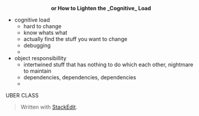 <center><b>or How to Lighten the _Cognitive_ Load</b></center>

- cognitive load
	- hard to change 
	- know whats what 
	- actually find the stuff you want to change
	- debugging
	-  
- object responsibillity
	- intertwined stuff that has nothing to do which each other, nightmare to maintain
	- dependencies, dependencies, dependencies
	- 

UBER CLASS


> Written with [StackEdit](https://stackedit.io/).
<!--stackedit_data:
eyJoaXN0b3J5IjpbLTUwOTM1NjE4M119
-->